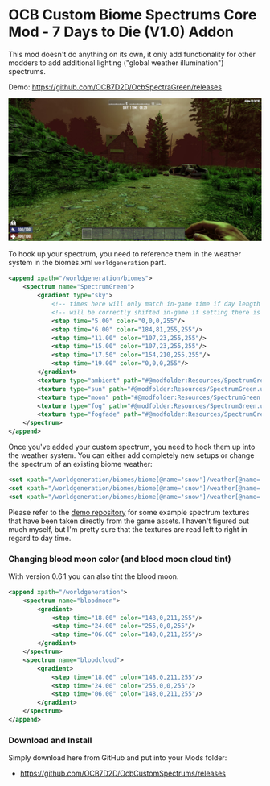 # OCB Custom Biome Spectrums Core Mod - 7 Days to Die (V1.0) Addon

This mod doesn't do anything on its own, it only add
functionality for other modders to add additional lighting
("global weather illumination") spectrums.

Demo: https://github.com/OCB7D2D/OcbSpectraGreen/releases

![Green Weather](Screens/green-weather.jpg)

To hook up your spectrum, you need to reference them in the
weather system in the biomes.xml `worldgeneration` part.

```xml
<append xpath="/worldgeneration/biomes">
	<spectrum name="SpectrumGreen">
		<gradient type="sky">
			<!-- times here will only match in-game time if day length is 12h -->
			<!-- will be correctly shifted in-game if setting there is different -->
			<step time="5.00" color="0,0,0,255"/>
			<step time="6.00" color="184,81,255,255"/>
			<step time="11.00" color="107,23,255,255"/>
			<step time="15.00" color="107,23,255,255"/>
			<step time="17.50" color="154,210,255,255"/>
			<step time="19.00" color="0,0,0,255"/>
		</gradient>
		<texture type="ambient" path="#@modfolder:Resources/SpectrumGreen.unity3d?ambient"/>
		<texture type="sun" path="#@modfolder:Resources/SpectrumGreen.unity3d?sun"/>
		<texture type="moon" path="#@modfolder:Resources/SpectrumGreen.unity3d?moon"/>
		<texture type="fog" path="#@modfolder:Resources/SpectrumGreen.unity3d?fog"/>
		<texture type="fogfade" path="#@modfolder:Resources/SpectrumGreen.unity3d?fogfade"/>
	</spectrum>
</append>
```

Once you've added your custom spectrum, you need to hook them up
into the weather system. You can either add completely new setups
or change the spectrum of an existing biome weather:

```xml
<set xpath="/worldgeneration/biomes/biome[@name='snow']/weather[@name='fog']/spectrum/@name">SpectrumGreen</set>
<set xpath="/worldgeneration/biomes/biome[@name='snow']/weather[@name='snow']/spectrum/@name">SpectrumGreen</set>
<set xpath="/worldgeneration/biomes/biome[@name='snow']/weather[@name='storm']/spectrum/@name">SpectrumGreen</set>
```

Please refer to the [demo repository][1] for some example spectrum
textures that have been taken directly from the game assets. I
haven't figured out much myself, but I'm pretty sure that the
textures are read left to right in regard to day time.

### Changing blood moon color (and blood moon cloud tint)

With version 0.6.1 you can also tint the blood moon.

```xml
<append xpath="/worldgeneration">
	<spectrum name="bloodmoon">
		<gradient>
			<step time="18.00" color="148,0,211,255"/>
			<step time="24.00" color="255,0,0,255"/>
			<step time="06.00" color="148,0,211,255"/>
		</gradient>
	</spectrum>
	<spectrum name="bloodcloud">
		<gradient>
			<step time="18.00" color="148,0,211,255"/>
			<step time="24.00" color="255,0,0,255"/>
			<step time="06.00" color="148,0,211,255"/>
		</gradient>
	</spectrum>
</append>
```

### Download and Install

Simply download here from GitHub and put into your Mods folder:

- https://github.com/OCB7D2D/OcbCustomSpectrums/releases

[1]: https://github.com/OCB7D2D/OcbSpectraGreen
